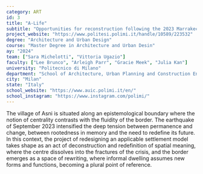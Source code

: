 ```yaml
---
category: ART
id: 3
title: "A-Life"
subtitle: "Opportunities for reconstruction following the 2023 Marrakech-Safi earthquake"
project_website: "https://www.politesi.polimi.it/handle/10589/223532"
degree: "Architecture and Urban Design"
course: "Master Degree in Architecture and Urban Desin"
ay: "2024"
team: ["Sara Michelotti", "Vittoria Ugazio"]
faculty: ["Lee Brunco", "Arleigh Parr", "Gracie Meek", "Julia Kan"]
university: "Politecnico di Milano"
department: "School of Architecture, Urban Planning and Construction Engineering"
city: "Milan"
state: "Italy"
school_website: "https://www.auic.polimi.it/en/"
school_instagram: "https://www.instagram.com/polimi/"
---
```


The village of Asni is situated along an epistemological boundary where the notion of centrality contrasts with the fluidity of the border. The earthquake of September 2023 intensified the deep tension between permanence and change, between rootedness in memory and the need to redefine its future. In this context, the project of redesigning an applicable settlement model takes shape as an act of deconstruction and redefinition of spatial meaning, where the centre dissolves into the fractures of the crisis, and the border emerges as a space of rewriting, where informal dwelling assumes new forms and functions, becoming a plural point of reference.
